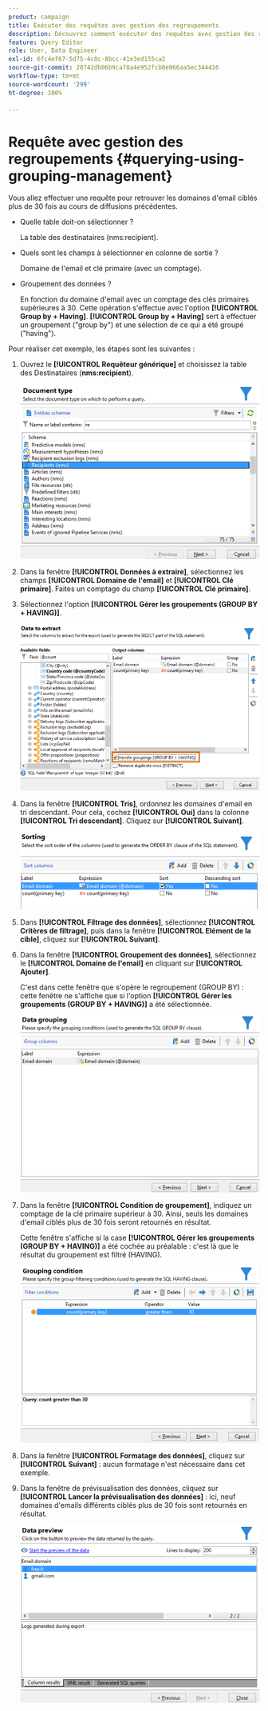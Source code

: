 ```yaml
---
product: campaign
title: Exécuter des requêtes avec gestion des regroupements
description: Découvrez comment exécuter des requêtes avec gestion des regroupements.
feature: Query Editor
role: User, Data Engineer
exl-id: 6fc4ef67-5d75-4c8c-8bcc-41e3ed155ca2
source-git-commit: 28742db06b9ca78a4e952fcb0e066aa5ec344416
workflow-type: tm+mt
source-wordcount: '299'
ht-degree: 100%

---
```


# Requête avec gestion des regroupements {#querying-using-grouping-management}



Vous allez effectuer une requête pour retrouver les domaines d&#39;email ciblés plus de 30 fois au cours de diffusions précédentes.

* Quelle table doit-on sélectionner ?

  La table des destinataires (nms:recipient).

* Quels sont les champs à sélectionner en colonne de sortie ?

  Domaine de l&#39;email et clé primaire (avec un comptage).

* Groupement des données ?

  En fonction du domaine d&#39;email avec un comptage des clés primaires supérieures à 30. Cette opération s&#39;effectue avec l&#39;option **[!UICONTROL Group by + Having]**. **[!UICONTROL Group by + Having]** sert à effectuer un groupement (&quot;group by&quot;) et une sélection de ce qui a été groupé (&quot;having&quot;).

Pour réaliser cet exemple, les étapes sont les suivantes :

1. Ouvrez le **[!UICONTROL Requêteur générique]** et choisissez la table des Destinataires (**nms:recipient**).

   ![](assets/query_editor_02.png)

1. Dans la fenêtre **[!UICONTROL Données à extraire]**, sélectionnez les champs **[!UICONTROL Domaine de l&#39;email]** et **[!UICONTROL Clé primaire]**. Faites un comptage du champ **[!UICONTROL Clé primaire]**.

1. Sélectionnez l&#39;option **[!UICONTROL Gérer les groupements (GROUP BY + HAVING)]**.

   ![](assets/query_editor_nveau_29.png)

1. Dans la fenêtre **[!UICONTROL Tris]**, ordonnez les domaines d&#39;email en tri descendant. Pour cela, cochez **[!UICONTROL Oui]** dans la colonne **[!UICONTROL Tri descendant]**. Cliquez sur **[!UICONTROL Suivant]**.

   ![](assets/query_editor_nveau_70.png)

1. Dans **[!UICONTROL Filtrage des données]**, sélectionnez **[!UICONTROL Critères de filtrage]**, puis dans la fenêtre **[!UICONTROL Elément de la cible]**, cliquez sur **[!UICONTROL Suivant]**.
1. Dans la fenêtre **[!UICONTROL Groupement des données]**, sélectionnez le **[!UICONTROL Domaine de l&#39;email]** en cliquant sur **[!UICONTROL Ajouter]**.

   C&#39;est dans cette fenêtre que s&#39;opère le regroupement (GROUP BY) : cette fenêtre ne s&#39;affiche que si l&#39;option **[!UICONTROL Gérer les groupements (GROUP BY + HAVING)]** a été sélectionnée.

   ![](assets/query_editor_blocklist_04.png)

1. Dans la fenêtre **[!UICONTROL Condition de groupement]**, indiquez un comptage de la clé primaire supérieur à 30. Ainsi, seuls les domaines d&#39;email ciblés plus de 30 fois seront retournés en résultat.

   Cette fenêtre s&#39;affiche si la case **[!UICONTROL Gérer les groupements (GROUP BY + HAVING)]** a été cochée au préalable : c&#39;est là que le résultat du groupement est filtré (HAVING).

   ![](assets/query_editor_blocklist_05.png)

1. Dans la fenêtre **[!UICONTROL Formatage des données]**, cliquez sur **[!UICONTROL Suivant]** : aucun formatage n&#39;est nécessaire dans cet exemple.
1. Dans la fenêtre de prévisualisation des données, cliquez sur **[!UICONTROL Lancer la prévisualisation des données]** : ici, neuf domaines d&#39;emails différents ciblés plus de 30 fois sont retournés en résultat.

   ![](assets/query_editor_blocklist_06.png)
